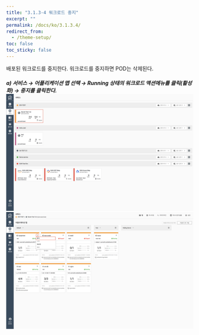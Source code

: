 ```yaml
---
title: "3.1.3-4 워크로드 중지"
excerpt: ""
permalink: /docs/ko/3.1.3.4/
redirect_from:
  - /theme-setup/
toc: false
toc_sticky: false
---
```



배포된 워크로드를 중지한다. 워크로드를 중지하면 POD는 삭제된다.

##### a\) 서비스 → 어플리케이션 맵 선택 → Running 상태의 워크로드 액션메뉴를 클릭\(활성화\) → 중지를 클릭한다. ![](/assets/KR/3.0.0/3.1.3-4_1.png)![](/assets/KR/3.0.0/3.1.3-4_2.png)
